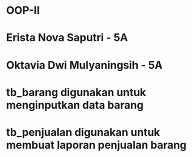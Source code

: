 # OOP-II
# Erista Nova Saputri - 5A 
# Oktavia Dwi Mulyaningsih - 5A
# tb_barang digunakan untuk menginputkan data barang
# tb_penjualan digunakan untuk membuat laporan penjualan barang
